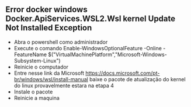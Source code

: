 ## Error docker windows Docker.ApiServices.WSL2.Wsl kernel Update Not Installed Exception

 - Abra o powershell como administrador
 - Execute o comando Enable-WindowsOptionalFeature -Online -FeatureName $("VirtualMachinePlatform","Microsoft-Windows-Subsystem-Linux")
 - Reinicie o computador
 - Entre nesse link da Microsoft https://docs.microsoft.com/pt-br/windows/wsl/install-manual baixe o pacote de atualização do kernel do linux provavelmente estara na etapa 4
 - Instale o pacote 
 - Reinicie a maquina

